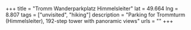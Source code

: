 +++
title = "Tromm Wanderparkplatz Himmelsleiter"
lat = 49.664
lng = 8.807
tags = ["unvisited", "hiking"]
description = "Parking for Trommturm (Himmelsleiter), 192-step tower with panoramic views"
urls = ""
+++